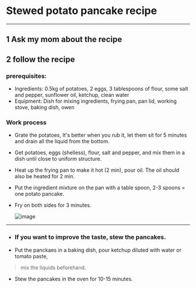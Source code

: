 # Stewed potato pancake recipe
***
## 1 Ask my mom about the recipe
## 2 follow the recipe
### prerequisites:
* Ingredients: 0.5kg of potatoes, 2 eggs, 3 tablespoons of flour, some salt and pepper, sunflower oil, ketchup, clean water
* Equipment: Dish for mixing ingredients, frying pan, pan lid, working stove, baking dish, owen
### Work process
* Grate the potatoes, It's better when you rub it, let them sit for 5 minutes and drain all the liquid from the bottom.
* Get potatoes, eggs (shelless), flour, salt and pepper, and mix them in a dish until close to uniform structure.
* Heat up the frying pan to make it hot (2 min), pour oil. The oil should also be heated for 2 min.
* Put the ingredient mixture on the pan with a table spoon, 2-3 spoons = one potato pancake.
* Fry on both sides for 3 minutes.

  ![image](https://github.com/user-attachments/assets/31ea217f-4f45-4a6e-9bdd-0befcd15f2ad)

***
* ### If you want to improve the taste, stew the pancakes.
* Put the panckaes in a baking dish, pour ketchup diluted with water or tomato paste,
> mix the liquids beforehand.
* Stew the pancakes in the oven for 10-15 minutes.
